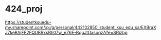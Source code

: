 # 424_proj

https://studentksuedu-my.sharepoint.com/:p:/g/personal/442102850_student_ksu_edu_sa/EXBraXJ7keBAjFF2FQUBRxsBh07w_eZ6E-BquJtOxsoqzA?e=SRizbp



